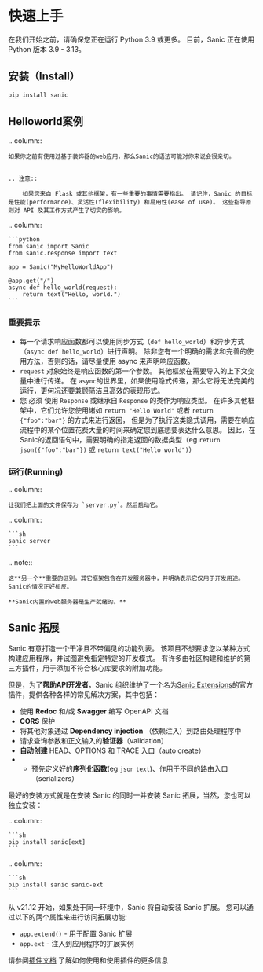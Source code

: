 # 快速上手

在我们开始之前，请确保您正在运行 Python 3.9 或更多。 目前，Sanic 正在使用 Python 版本 3.9 - 3.13。

## 安装（Install）

```sh
pip install sanic
```

## Helloworld案例

.. column::

```
如果你之前有使用过基于装饰器的web应用，那么Sanic的语法可能对你来说会很亲切。


.. 注意:: 

    如果您来自 Flask 或其他框架，有一些重要的事情需要指出。 请记住，Sanic 的目标是性能(performance)、灵活性(flexibility) 和易用性(ease of use)。 这些指导原则对 API 及其工作方式产生了切实的影响。
```

.. column::

````
```python
from sanic import Sanic
from sanic.response import text

app = Sanic("MyHelloWorldApp")

@app.get("/")
async def hello_world(request):
    return text("Hello, world.")
```
````

### 重要提示

- 每一个请求响应函数都可以使用同步方式（`def hello_world`）和异步方式（`async def hello_world`）进行声明。 除非您有一个明确的需求和完善的使用方法，否则的话，请尽量使用 async 来声明响应函数。
- `request` 对象始终是响应函数的第一个参数。 其他框架在需要导入的上下文变量中进行传递。 在 `async`的世界里，如果使用隐式传递，那么它将无法完美的运行，更何况还要兼顾简洁且高效的表现形式。
- 您 必须 使用 <code>Response</code> 或继承自 <code>Response</code> 的类作为响应类型。 在许多其他框架中，它们允许您使用诸如 `return "Hello World"` 或者 `return {"foo":"bar"}` 的方式来进行返回， 但是为了执行这类隐式调用，需要在响应流程中的某个位置花费大量的时间来确定您到底想要表达什么意思。 因此，在Sanic的返回语句中，需要明确的指定返回的数据类型（eg `return json({"foo":"bar"})` 或 `return text("Hello world")`）

### 运行(Running)

.. column::

```
让我们把上面的文件保存为 `server.py`。然后启动它。
```

.. column::

````
```sh
sanic server
```
````

.. note::

```
这**另一个**重要的区别。其它框架包含在开发服务器中，并明确表示它仅用于开发用途。 Sanic的情况正好相反。 

**Sanic内置的web服务器是生产就绪的。**
```

## Sanic 拓展

Sanic 有意打造一个干净且不带偏见的功能列表。 该项目不想要求您以某种方式构建应用程序，并试图避免指定特定的开发模式。 有许多由社区构建和维护的第三方插件，用于添加不符合核心库要求的附加功能。

但是，为了**帮助API开发者**，Sanic 组织维护了一个名为[Sanic Extensions](../plugins/sanic-ext/getting-started.md)的官方插件，提供各种各样的常见解决方案，其中包括：

- 使用 **Redoc** 和/或 **Swagger** 编写 OpenAPI 文档
- **CORS** 保护
- 将其他对象通过 **Dependency injection** （依赖注入）到路由处理程序中
- 请求查询参数和正文输入的**验证器**（validation）
- **自动创建** HEAD、OPTIONS 和 TRACE 入口（auto create）
- - 预先定义好的**序列化函数**(eg `json` `text`)、作用于不同的路由入口（serializers）

最好的安装方式就是在安装 Sanic 的同时一并安装 Sanic 拓展，当然，您也可以独立安装：

.. column::

````
```sh
pip install sanic[ext]
```
````

.. column::

````
```sh
pip install sanic sanic-ext
```
````

从 v21.12 开始，如果处于同一环境中，Sanic 将自动安装 Sanic 扩展。 您可以通过以下的两个属性来进行访问拓展功能:

- `app.extend()` - 用于配置 Sanic 扩展
- `app.ext` - 注入到应用程序的扩展实例

请参阅[插件文档](../plugins/sanic-ext/getting-started.md) 了解如何使用和使用插件的更多信息
